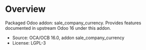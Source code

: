 # Overview

Packaged Odoo addon: sale_company_currency. Provides features documented in upstream Odoo 16 under this addon.

- Source: OCA/OCB 16.0, addon sale_company_currency
- License: LGPL-3

